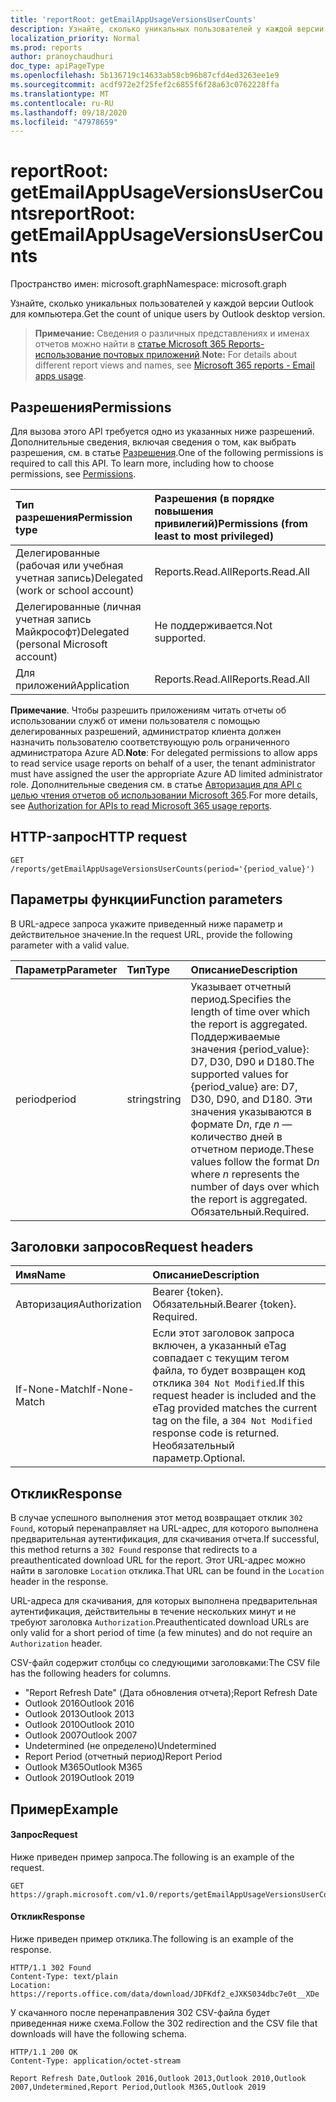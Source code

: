 ```yaml
---
title: 'reportRoot: getEmailAppUsageVersionsUserCounts'
description: Узнайте, сколько уникальных пользователей у каждой версии Outlook для компьютера.
localization_priority: Normal
ms.prod: reports
author: pranoychaudhuri
doc_type: apiPageType
ms.openlocfilehash: 5b136719c14633ab58cb96b87cfd4ed3263ee1e9
ms.sourcegitcommit: acdf972e2f25fef2c6855f6f28a63c0762228ffa
ms.translationtype: MT
ms.contentlocale: ru-RU
ms.lasthandoff: 09/18/2020
ms.locfileid: "47978659"
---
```

# <a name="reportroot-getemailappusageversionsusercounts"></a><span data-ttu-id="6ee1f-103">reportRoot: getEmailAppUsageVersionsUserCounts</span><span class="sxs-lookup"><span data-stu-id="6ee1f-103">reportRoot: getEmailAppUsageVersionsUserCounts</span></span>

<span data-ttu-id="6ee1f-104">Пространство имен: microsoft.graph</span><span class="sxs-lookup"><span data-stu-id="6ee1f-104">Namespace: microsoft.graph</span></span>

<span data-ttu-id="6ee1f-105">Узнайте, сколько уникальных пользователей у каждой версии Outlook для компьютера.</span><span class="sxs-lookup"><span data-stu-id="6ee1f-105">Get the count of unique users by Outlook desktop version.</span></span>

> <span data-ttu-id="6ee1f-106">**Примечание:** Сведения о различных представлениях и именах отчетов можно найти в [статье Microsoft 365 Reports-использование почтовых приложений](https://support.office.com/client/Email-apps-usage-c2ce12a2-934f-4dd4-ba65-49b02be4703d).</span><span class="sxs-lookup"><span data-stu-id="6ee1f-106">**Note:** For details about different report views and names, see [Microsoft 365 reports - Email apps usage](https://support.office.com/client/Email-apps-usage-c2ce12a2-934f-4dd4-ba65-49b02be4703d).</span></span>

## <a name="permissions"></a><span data-ttu-id="6ee1f-107">Разрешения</span><span class="sxs-lookup"><span data-stu-id="6ee1f-107">Permissions</span></span>

<span data-ttu-id="6ee1f-p101">Для вызова этого API требуется одно из указанных ниже разрешений. Дополнительные сведения, включая сведения о том, как выбрать разрешения, см. в статье [Разрешения](/graph/permissions-reference).</span><span class="sxs-lookup"><span data-stu-id="6ee1f-p101">One of the following permissions is required to call this API. To learn more, including how to choose permissions, see [Permissions](/graph/permissions-reference).</span></span>

| <span data-ttu-id="6ee1f-110">Тип разрешения</span><span class="sxs-lookup"><span data-stu-id="6ee1f-110">Permission type</span></span>                        | <span data-ttu-id="6ee1f-111">Разрешения (в порядке повышения привилегий)</span><span class="sxs-lookup"><span data-stu-id="6ee1f-111">Permissions (from least to most privileged)</span></span> |
| :------------------------------------- | :--------------------------------------- |
| <span data-ttu-id="6ee1f-112">Делегированные (рабочая или учебная учетная запись)</span><span class="sxs-lookup"><span data-stu-id="6ee1f-112">Delegated (work or school account)</span></span>     | <span data-ttu-id="6ee1f-113">Reports.Read.All</span><span class="sxs-lookup"><span data-stu-id="6ee1f-113">Reports.Read.All</span></span>                         |
| <span data-ttu-id="6ee1f-114">Делегированные (личная учетная запись Майкрософт)</span><span class="sxs-lookup"><span data-stu-id="6ee1f-114">Delegated (personal Microsoft account)</span></span> | <span data-ttu-id="6ee1f-115">Не поддерживается.</span><span class="sxs-lookup"><span data-stu-id="6ee1f-115">Not supported.</span></span>                           |
| <span data-ttu-id="6ee1f-116">Для приложений</span><span class="sxs-lookup"><span data-stu-id="6ee1f-116">Application</span></span>                            | <span data-ttu-id="6ee1f-117">Reports.Read.All</span><span class="sxs-lookup"><span data-stu-id="6ee1f-117">Reports.Read.All</span></span>                         |

<span data-ttu-id="6ee1f-118">**Примечание**. Чтобы разрешить приложениям читать отчеты об использовании служб от имени пользователя с помощью делегированных разрешений, администратор клиента должен назначить пользователю соответствующую роль ограниченного администратора Azure AD.</span><span class="sxs-lookup"><span data-stu-id="6ee1f-118">**Note**: For delegated permissions to allow apps to read service usage reports on behalf of a user, the tenant administrator must have assigned the user the appropriate Azure AD limited administrator role.</span></span> <span data-ttu-id="6ee1f-119">Дополнительные сведения см. в статье [Авторизация для API с целью чтения отчетов об использовании Microsoft 365](/graph/reportroot-authorization).</span><span class="sxs-lookup"><span data-stu-id="6ee1f-119">For more details, see [Authorization for APIs to read Microsoft 365 usage reports](/graph/reportroot-authorization).</span></span>

## <a name="http-request"></a><span data-ttu-id="6ee1f-120">HTTP-запрос</span><span class="sxs-lookup"><span data-stu-id="6ee1f-120">HTTP request</span></span>


<!-- { "blockType": "ignored" } --> 

```http
GET /reports/getEmailAppUsageVersionsUserCounts(period='{period_value}')
```

## <a name="function-parameters"></a><span data-ttu-id="6ee1f-121">Параметры функции</span><span class="sxs-lookup"><span data-stu-id="6ee1f-121">Function parameters</span></span>

<span data-ttu-id="6ee1f-122">В URL-адресе запроса укажите приведенный ниже параметр и действительное значение.</span><span class="sxs-lookup"><span data-stu-id="6ee1f-122">In the request URL, provide the following parameter with a valid value.</span></span>

| <span data-ttu-id="6ee1f-123">Параметр</span><span class="sxs-lookup"><span data-stu-id="6ee1f-123">Parameter</span></span> | <span data-ttu-id="6ee1f-124">Тип</span><span class="sxs-lookup"><span data-stu-id="6ee1f-124">Type</span></span>   | <span data-ttu-id="6ee1f-125">Описание</span><span class="sxs-lookup"><span data-stu-id="6ee1f-125">Description</span></span>                              |
| :-------- | :----- | :--------------------------------------- |
| <span data-ttu-id="6ee1f-126">period</span><span class="sxs-lookup"><span data-stu-id="6ee1f-126">period</span></span>    | <span data-ttu-id="6ee1f-127">string</span><span class="sxs-lookup"><span data-stu-id="6ee1f-127">string</span></span> | <span data-ttu-id="6ee1f-128">Указывает отчетный период.</span><span class="sxs-lookup"><span data-stu-id="6ee1f-128">Specifies the length of time over which the report is aggregated.</span></span> <span data-ttu-id="6ee1f-129">Поддерживаемые значения {period_value}: D7, D30, D90 и D180.</span><span class="sxs-lookup"><span data-stu-id="6ee1f-129">The supported values for {period_value} are: D7, D30, D90, and D180.</span></span> <span data-ttu-id="6ee1f-130">Эти значения указываются в формате D*n*, где *n* — количество дней в отчетном периоде.</span><span class="sxs-lookup"><span data-stu-id="6ee1f-130">These values follow the format D*n* where *n* represents the number of days over which the report is aggregated.</span></span> <span data-ttu-id="6ee1f-131">Обязательный.</span><span class="sxs-lookup"><span data-stu-id="6ee1f-131">Required.</span></span> |

## <a name="request-headers"></a><span data-ttu-id="6ee1f-132">Заголовки запросов</span><span class="sxs-lookup"><span data-stu-id="6ee1f-132">Request headers</span></span>

| <span data-ttu-id="6ee1f-133">Имя</span><span class="sxs-lookup"><span data-stu-id="6ee1f-133">Name</span></span>          | <span data-ttu-id="6ee1f-134">Описание</span><span class="sxs-lookup"><span data-stu-id="6ee1f-134">Description</span></span>                              |
| :------------ | :--------------------------------------- |
| <span data-ttu-id="6ee1f-135">Авторизация</span><span class="sxs-lookup"><span data-stu-id="6ee1f-135">Authorization</span></span> | <span data-ttu-id="6ee1f-p104">Bearer {token}. Обязательный.</span><span class="sxs-lookup"><span data-stu-id="6ee1f-p104">Bearer {token}. Required.</span></span>                |
| <span data-ttu-id="6ee1f-138">If-None-Match</span><span class="sxs-lookup"><span data-stu-id="6ee1f-138">If-None-Match</span></span> | <span data-ttu-id="6ee1f-139">Если этот заголовок запроса включен, а указанный eTag совпадает с текущим тегом файла, то будет возвращен код отклика `304 Not Modified`.</span><span class="sxs-lookup"><span data-stu-id="6ee1f-139">If this request header is included and the eTag provided matches the current tag on the file, a `304 Not Modified` response code is returned.</span></span> <span data-ttu-id="6ee1f-140">Необязательный параметр.</span><span class="sxs-lookup"><span data-stu-id="6ee1f-140">Optional.</span></span> |

## <a name="response"></a><span data-ttu-id="6ee1f-141">Отклик</span><span class="sxs-lookup"><span data-stu-id="6ee1f-141">Response</span></span>

<span data-ttu-id="6ee1f-142">В случае успешного выполнения этот метод возвращает отклик `302 Found`, который перенаправляет на URL-адрес, для которого выполнена предварительная аутентификация, для скачивания отчета.</span><span class="sxs-lookup"><span data-stu-id="6ee1f-142">If successful, this method returns a `302 Found` response that redirects to a preauthenticated download URL for the report.</span></span> <span data-ttu-id="6ee1f-143">Этот URL-адрес можно найти в заголовке `Location` отклика.</span><span class="sxs-lookup"><span data-stu-id="6ee1f-143">That URL can be found in the `Location` header in the response.</span></span>

<span data-ttu-id="6ee1f-144">URL-адреса для скачивания, для которых выполнена предварительная аутентификация, действительны в течение нескольких минут и не требуют заголовка `Authorization`.</span><span class="sxs-lookup"><span data-stu-id="6ee1f-144">Preauthenticated download URLs are only valid for a short period of time (a few minutes) and do not require an `Authorization` header.</span></span>

<span data-ttu-id="6ee1f-145">CSV-файл содержит столбцы со следующими заголовками:</span><span class="sxs-lookup"><span data-stu-id="6ee1f-145">The CSV file has the following headers for columns.</span></span>

- <span data-ttu-id="6ee1f-146">"Report Refresh Date" (Дата обновления отчета);</span><span class="sxs-lookup"><span data-stu-id="6ee1f-146">Report Refresh Date</span></span>
- <span data-ttu-id="6ee1f-147">Outlook 2016</span><span class="sxs-lookup"><span data-stu-id="6ee1f-147">Outlook 2016</span></span>
- <span data-ttu-id="6ee1f-148">Outlook 2013</span><span class="sxs-lookup"><span data-stu-id="6ee1f-148">Outlook 2013</span></span>
- <span data-ttu-id="6ee1f-149">Outlook 2010</span><span class="sxs-lookup"><span data-stu-id="6ee1f-149">Outlook 2010</span></span>
- <span data-ttu-id="6ee1f-150">Outlook 2007</span><span class="sxs-lookup"><span data-stu-id="6ee1f-150">Outlook 2007</span></span>
- <span data-ttu-id="6ee1f-151">Undetermined (не определено)</span><span class="sxs-lookup"><span data-stu-id="6ee1f-151">Undetermined</span></span>
- <span data-ttu-id="6ee1f-152">Report Period (отчетный период)</span><span class="sxs-lookup"><span data-stu-id="6ee1f-152">Report Period</span></span>
- <span data-ttu-id="6ee1f-153">Outlook M365</span><span class="sxs-lookup"><span data-stu-id="6ee1f-153">Outlook M365</span></span>
- <span data-ttu-id="6ee1f-154">Outlook 2019</span><span class="sxs-lookup"><span data-stu-id="6ee1f-154">Outlook 2019</span></span>

## <a name="example"></a><span data-ttu-id="6ee1f-155">Пример</span><span class="sxs-lookup"><span data-stu-id="6ee1f-155">Example</span></span>

#### <a name="request"></a><span data-ttu-id="6ee1f-156">Запрос</span><span class="sxs-lookup"><span data-stu-id="6ee1f-156">Request</span></span>

<span data-ttu-id="6ee1f-157">Ниже приведен пример запроса.</span><span class="sxs-lookup"><span data-stu-id="6ee1f-157">The following is an example of the request.</span></span>


<!--{
  "blockType": "ignored",
  "isComposable": true,
  "name": "reportroot_getemailappusageversionsusercounts"
}-->

```msgraph-interactive
GET https://graph.microsoft.com/v1.0/reports/getEmailAppUsageVersionsUserCounts(period='D7')
```


#### <a name="response"></a><span data-ttu-id="6ee1f-158">Отклик</span><span class="sxs-lookup"><span data-stu-id="6ee1f-158">Response</span></span>

<span data-ttu-id="6ee1f-159">Ниже приведен пример отклика.</span><span class="sxs-lookup"><span data-stu-id="6ee1f-159">The following is an example of the response.</span></span>

<!-- {
  "blockType": "response",
  "truncated": true,
  "@odata.type": "microsoft.graph.report"
} -->

```http
HTTP/1.1 302 Found
Content-Type: text/plain
Location: https://reports.office.com/data/download/JDFKdf2_eJXKS034dbc7e0t__XDe
```

<span data-ttu-id="6ee1f-160">У скачанного после перенаправления 302 CSV-файла будет приведенная ниже схема.</span><span class="sxs-lookup"><span data-stu-id="6ee1f-160">Follow the 302 redirection and the CSV file that downloads will have the following schema.</span></span>

<!-- { "blockType": "ignored" } --> 

```http
HTTP/1.1 200 OK
Content-Type: application/octet-stream

Report Refresh Date,Outlook 2016,Outlook 2013,Outlook 2010,Outlook 2007,Undetermined,Report Period,Outlook M365,Outlook 2019
```
<!-- uuid: 8fcb5dbc-d5aa-4681-8e31-b001d5168d79 
2015-10-25 14:57:30 UTC -->
<!-- {
  "type": "#page.annotation",
  "description": "Example",
  "keywords": "",
  "section": "documentation",
  "tocPath": "",
  "suppressions": [
  ]
}-->

